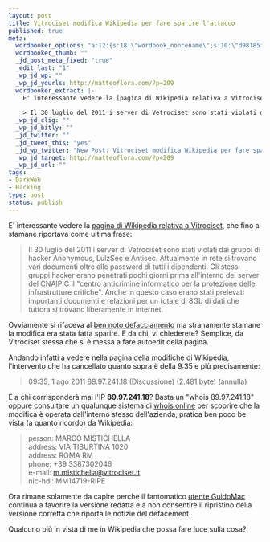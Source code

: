 ```yaml
--- 
layout: post
title: Vitrociset modifica Wikipedia per fare sparire l'attacco
published: true
meta: 
  wordbooker_options: "a:12:{s:18:\"wordbook_noncename\";s:10:\"d98185f9c3\";s:18:\"wordbook_page_post\";s:15:\"131388540210117\";s:18:\"wordbook_orandpage\";s:1:\"2\";s:23:\"wordbook_default_author\";s:1:\"1\";s:23:\"wordbook_extract_length\";s:3:\"256\";s:19:\"wordbook_actionlink\";s:3:\"200\";s:26:\"wordbooker_publish_default\";s:2:\"on\";s:18:\"wordbook_attribute\";s:8:\"BlogPost\";s:24:\"wordbooker_status_update\";s:2:\"on\";s:29:\"wordbooker_status_update_text\";s:26:\": Post :  %title% - %link%\";s:20:\"wordbook_comment_get\";s:2:\"on\";s:17:\"wordbook_new_post\";s:1:\"1\";}"
  wordbooker_thumb: ""
  _jd_post_meta_fixed: "true"
  _edit_last: "1"
  _wp_jd_wp: ""
  _wp_jd_yourls: http://matteoflora.com/?p=209
  wordbooker_extract: |-
    E' interessante vedere la [pagina di Wikipedia relativa a Vitrociset][5], che fino a stamane riportava come ultima frase:
    
    > Il 30 luglio del 2011 i server di Vetrociset sono stati violati dai gruppi di hacker Anonymous, LulzSec e Antisec. Attualment ...
  _wp_jd_clig: ""
  _wp_jd_bitly: ""
  _jd_twitter: ""
  _jd_tweet_this: "yes"
  _jd_wp_twitter: "New Post: Vitrociset modifica Wikipedia per fare sparire l'attacco http://matteoflora.com/?p=209"
  _wp_jd_target: http://matteoflora.com/?p=209
  _wp_jd_url: ""
tags: 
- DarkWeb
- Hacking
type: post
status: publish
---
```

E' interessante vedere la [pagina di Wikipedia relativa a Vitrociset][5], che fino a stamane riportava come ultima frase:

> Il 30 luglio del 2011 i server di Vetrociset sono stati violati dai gruppi di hacker Anonymous, LulzSec e Antisec. Attualmente in rete si trovano vari documenti oltre alle password di tutti i dipendenti. Gli stessi gruppi hacker erano penetrati pochi giorni prima all'interno dei server del CNAIPIC il "centro anticrimine informatico per la protezione delle infrastrutture critiche". Anche in questo caso erano stati prelevati importanti documenti e relazioni per un totale di 8Gb di dati che tuttora si trovano liberamente in internet.  
  
Ovviamente si rifaceva al [ben noto defacciamento][1] ma stranamente stamane la modifica era stata fatta sparire. E da chi, vi chiederete? Semplice, da Vitrociset stessa che si è messa a fare autoedit della pagina.

Andando infatti a vedere nella [pagina della modifiche][2] di Wikipedia, l'intervento che ha cancellato quanto sopra è della 9:35 e più precisamente: 
  
> 09:35, 1 ago 2011 89.97.241.18 (Discussione) (2.481 byte) (annulla)
 
E a chi corrisponderà mai l'IP **89.97.241.18**? Basta un "whois 89.97.241.18" oppure consultare un qualunque sistema di [whois online][3] per scoprire che la modifica è operata dall'interno stesso dell'azienda, pratica ben poco be vista (a quanto ricordo) da Wikipedia:
  
> person:         MARCO MISTICHELLA  
> address:        VIA TIBURTINA 1020  
> address:        ROMA RM  
> phone:          +39 3387302046  
> e-mail:         m.mistichella@vitrociset.it  
> nic-hdl:        MM14719-RIPE  
  
Ora rimane solamente da capire perchè il fantomatico [utente GuidoMac][4] continua a favorire la versione redatta e a non consentire il ripristino della versione corretta che riporta le notizie del defacement.  
  
Qualcuno più in vista di me in Wikipedia che possa fare luce sulla cosa?  
  


[1]: http://matteoflora.com/?p=198
[2]: http://it.wikipedia.org/w/index.php?title=Vitrociset&action=history
[3]: http://www.robtex.com/ip/89.97.241.18.html#whois
[4]: http://it.wikipedia.org/wiki/Utente:Guidomac
[5]: http://it.wikipedia.org/wiki/Vitrociset

